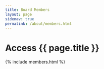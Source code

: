 ```yaml
---
title: Board Members
layout: page
sidenav: true
permalink: /about/members.html
---
```


# Access {{ page.title }}

{% include members.html %}
